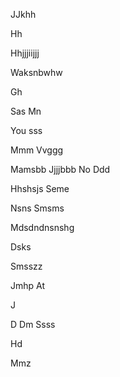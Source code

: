 

JJkhh


Hh


Hhjjjiijjj



Waksnbwhw

Gh

Sas
Mn

You sss


Mmm
Vvggg

Mamsbb
Jjjjbbb
No 
Ddd

Hhshsjs
Seme 


Nsns
  Smsms

Mdsdndnsnshg


Dsks

Smsszz

Jmhp
At



J


D
Dm
Ssss




Hd


Mmz





